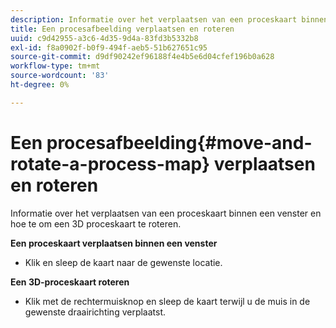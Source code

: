 ```yaml
---
description: Informatie over het verplaatsen van een proceskaart binnen een venster en hoe te om een 3D proceskaart te roteren.
title: Een procesafbeelding verplaatsen en roteren
uuid: c9d42955-a3c6-4d35-9d4a-83fd3b5332b8
exl-id: f8a0902f-b0f9-494f-aeb5-51b627651c95
source-git-commit: d9df90242ef96188f4e4b5e6d04cfef196b0a628
workflow-type: tm+mt
source-wordcount: '83'
ht-degree: 0%

---
```


# Een procesafbeelding{#move-and-rotate-a-process-map} verplaatsen en roteren

Informatie over het verplaatsen van een proceskaart binnen een venster en hoe te om een 3D proceskaart te roteren.

**Een proceskaart verplaatsen binnen een venster**

* Klik en sleep de kaart naar de gewenste locatie.

**Een 3D-proceskaart roteren**

* Klik met de rechtermuisknop en sleep de kaart terwijl u de muis in de gewenste draairichting verplaatst.
